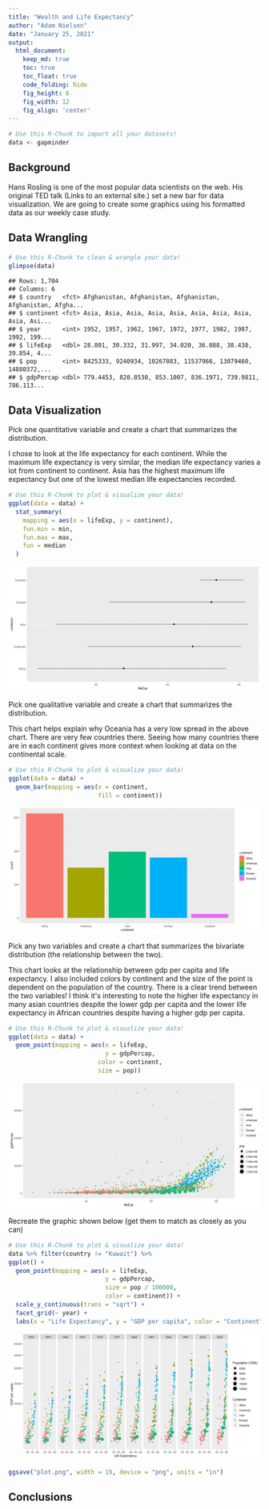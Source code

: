 ```yaml
---
title: "Wealth and Life Expectancy"
author: "Adam Nielsen"
date: "January 25, 2021"
output:
  html_document:  
    keep_md: true
    toc: true
    toc_float: true
    code_folding: hide
    fig_height: 6
    fig_width: 12
    fig_align: 'center'
---
```







```r
# Use this R-Chunk to import all your datasets!
data <- gapminder
```

## Background

Hans Rosling is one of the most popular data scientists on the web. His original TED talk (Links to an external site.) set a new bar for data visualization. We are going to create some graphics using his formatted data as our weekly case study.

## Data Wrangling


```r
# Use this R-Chunk to clean & wrangle your data!
glimpse(data)
```

```
## Rows: 1,704
## Columns: 6
## $ country   <fct> Afghanistan, Afghanistan, Afghanistan, Afghanistan, Afgha...
## $ continent <fct> Asia, Asia, Asia, Asia, Asia, Asia, Asia, Asia, Asia, Asi...
## $ year      <int> 1952, 1957, 1962, 1967, 1972, 1977, 1982, 1987, 1992, 199...
## $ lifeExp   <dbl> 28.801, 30.332, 31.997, 34.020, 36.088, 38.438, 39.854, 4...
## $ pop       <int> 8425333, 9240934, 10267083, 11537966, 13079460, 14880372,...
## $ gdpPercap <dbl> 779.4453, 820.8530, 853.1007, 836.1971, 739.9811, 786.113...
```

## Data Visualization

Pick one quantitative variable and create a chart that summarizes the distribution.

I chose to look at the life expectancy for each continent. While the maximum life expectancy is very similar, the median life expectancy varies a lot from continent to continent. Asia has the highest maximum life expectancy but one of the lowest median life expectancies recorded.  

```r
# Use this R-Chunk to plot & visualize your data!
ggplot(data = data) + 
  stat_summary(
    mapping = aes(x = lifeExp, y = continent),
    fun.min = min,
    fun.max = max,
    fun = median
  )
```

![](cs_03_files/figure-html/unnamed-chunk-2-1.png)<!-- -->

Pick one qualitative variable and create a chart that summarizes the distribution.  

This chart helps explain why Oceania has a very low spread in the above chart. There are very few countries there. Seeing how many countries there are in each continent gives more context when looking at data on the continental scale.

```r
# Use this R-Chunk to plot & visualize your data!
ggplot(data = data) +
  geom_bar(mapping = aes(x = continent,
                         fill = continent))
```

![](cs_03_files/figure-html/unnamed-chunk-3-1.png)<!-- -->

Pick any two variables and create a chart that summarizes the bivariate distribution (the relationship between the two).  

This chart looks at the relationship between gdp per capita and life expectancy. I also included colors by continent and the size of the point is dependent on the population of the country. There is a clear trend between the two variables! I think it's interesting to note the higher life expectancy in many asian countries despite the lower gdp per capita and the lower life expectancy in African countries despite having a higher gdp per capita.  

```r
# Use this R-Chunk to plot & visualize your data!
ggplot(data = data) +
  geom_point(mapping = aes(x = lifeExp,
                           y = gdpPercap,
                         color = continent,
                         size = pop))
```

![](cs_03_files/figure-html/unnamed-chunk-4-1.png)<!-- -->

Recreate the graphic shown below (get them to match as closely as you can)  

```r
# Use this R-Chunk to plot & visualize your data!
data %>% filter(country != "Kuwait") %>%
ggplot() +
  geom_point(mapping = aes(x = lifeExp,
                           y = gdpPercap,
                           size = pop / 100000,
                           color = continent)) +
  scale_y_continuous(trans = "sqrt") +
  facet_grid(~ year) +
  labs(x = "Life Expectancy", y = "GDP per capita", color = "Continent", size = "Population (100k)")
```

![](cs_03_files/figure-html/unnamed-chunk-5-1.png)<!-- -->

```r
ggsave("plot.png", width = 19, device = "png", units = "in")
```

## Conclusions
